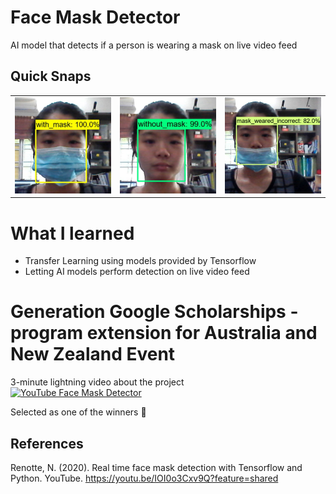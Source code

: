 # Face Mask Detector
 AI model that detects if a person is wearing a mask on live video feed

 ## Quick Snaps
 <div align="center">
  <table>
   <tr>
     <td><img src="images/with_mask.jpg" width="400"></td>
     <td><img src="images/without_mask.jpg" width="400"></td>
     <td><img src="images/incorrect.jpg" width="400"></td>
   </tr>
  </table>
 </div>

 # What I learned
 * Transfer Learning using models provided by Tensorflow
 * Letting AI models perform detection on live video feed

# Generation Google Scholarships - program extension for Australia and New Zealand Event
3-minute lightning video about the project  
[![YouTube Face Mask Detector](https://img.youtube.com/vi/zjDkkB7eE-8/hqdefault.jpg)](https://youtu.be/zjDkkB7eE-8)  

Selected as one of the winners :tada:  

## References
Renotte, N. (2020). Real time face mask detection with Tensorflow and Python. YouTube. https://youtu.be/IOI0o3Cxv9Q?feature=shared
